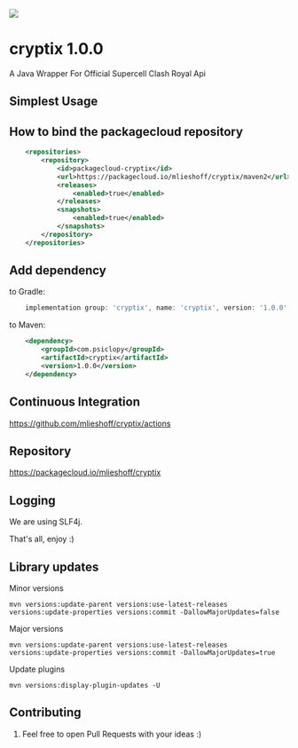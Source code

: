 [![](https://img.shields.io/badge/java-packagecloud.io-844fec.svg)](https://packagecloud.io/)

# cryptix 1.0.0
A Java Wrapper For Official Supercell Clash Royal Api

## Simplest Usage

## How to bind the packagecloud repository

```xml
    <repositories>
        <repository>
            <id>packagecloud-cryptix</id>
            <url>https://packagecloud.io/mlieshoff/cryptix/maven2</url>
            <releases>
                <enabled>true</enabled>
            </releases>
            <snapshots>
                <enabled>true</enabled>
            </snapshots>
        </repository>
    </repositories>
```

## Add dependency

to Gradle:
```groovy
    implementation group: 'cryptix', name: 'cryptix', version: '1.0.0'
```

to Maven:
```xml
    <dependency>
        <groupId>com.psiclopy</groupId>
        <artifactId>cryptix</artifactId>
        <version>1.0.0</version>
    </dependency>
```

## Continuous Integration

https://github.com/mlieshoff/cryptix/actions

## Repository

https://packagecloud.io/mlieshoff/cryptix

## Logging

We are using SLF4j.


That's all, enjoy :)

## Library updates

Minor versions
```
mvn versions:update-parent versions:use-latest-releases versions:update-properties versions:commit -DallowMajorUpdates=false
```

Major versions
```
mvn versions:update-parent versions:use-latest-releases versions:update-properties versions:commit -DallowMajorUpdates=true
```

Update plugins
```
mvn versions:display-plugin-updates -U
```
## Contributing

1. Feel free to open Pull Requests with your ideas :)